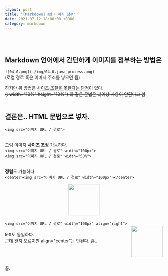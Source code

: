 ```yaml
---
layout: post
title: "[Markdown] md 이미지 첨부"
date: 2021-07-12 18:00:00 +0900
category: markdown
---
```


<br/>
<br/>

## Markdown 언어에서 간단하게 이미지를 첨부하는 방법은

`![04.0.png](./img/04.0.java_process.png)`
<br/>(로컬 경로 혹은 이미지 주소를 넣으면 됨)

하지만 위 방법은 <u>사이즈 조절을 못한다는 단점</u>이 있다.
<br/>~~{: width="10%" height="10%"} 와 같은 문법은 더이상 사용이 안된다고 함~~ 
<br/>
<br/>

## 결론은.. HTML 문법으로 넣자.
`<img src="이미지 URL / 경로">`

<br/>그럼 이미지 **사이즈 조정** 가능하다.
<br/>`<img src="이미지 URL / 경로" width="100px">`
<br/>`<img src="이미지 URL / 경로" width="50%">`

<br/>**정렬**도 가능하다.
<br/>`<center><img src="이미지 URL / 경로" width="100px"></center>`
<br/><center><img src="https://encrypted-tbn0.gstatic.com/images?q=tbn:ANd9GcTc82HSA1rp5CZyoyQKXzK6VhhWN8hErihcIotr7B9f2QbNF6UzUfhTPnXezhOQ2z9zzGI&usqp=CAU" width="100px"></center>
<br/>`<img src="이미지 URL / 경로" width="100px" align="right">`
<br/><img src="https://encrypted-tbn0.gstatic.com/images?q=tbn:ANd9GcTc82HSA1rp5CZyoyQKXzK6VhhWN8hErihcIotr7B9f2QbNF6UzUfhTPnXezhOQ2z9zzGI&usqp=CAU" width="100px" align="right">
<br/>left도 동일하다. 
<br/>~~근데 왠지 모르지만 align="center"는 안된다. 흠..~~
<br/>
<br/>
<br/>
<br/>
<br/>
끝.